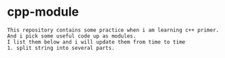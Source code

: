 # cpp-module

    This repository contains some practice when i am learning c++ primer. And i pick some useful code up as modules.
    I list them below and i will update them from time to time
    1. split string into several parts.

